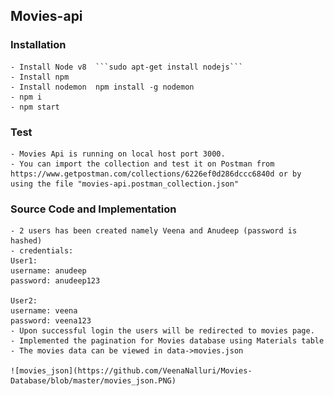 ## Movies-api

### Installation
    - Install Node v8  ```sudo apt-get install nodejs```
    - Install npm 
    - Install nodemon  npm install -g nodemon
    - npm i
    - npm start

### Test
    - Movies Api is running on local host port 3000. 
    - You can import the collection and test it on Postman from https://www.getpostman.com/collections/6226ef0d286dccc6840d or by using the file "movies-api.postman_collection.json"

### Source Code and Implementation
    - 2 users has been created namely Veena and Anudeep (password is hashed)
    - credentials: 
    User1:
    username: anudeep
    password: anudeep123

    User2:
    username: veena
    password: veena123
    - Upon successful login the users will be redirected to movies page. 
    - Implemented the pagination for Movies database using Materials table 
    - The movies data can be viewed in data->movies.json

    ![movies_json](https://github.com/VeenaNalluri/Movies-Database/blob/master/movies_json.PNG)
